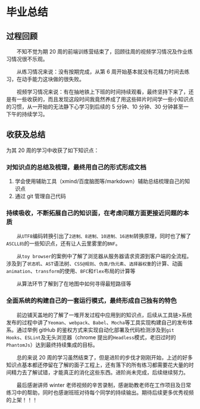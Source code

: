 # 毕业总结

## 过程回顾

&ensp;&ensp;&ensp;&ensp;不知不觉为期 20 周的前端训练营结束了，回顾往周的视频学习情况及作业练习情况很不乐观。

&ensp;&ensp;&ensp;&ensp;从练习情况来说：没有按期完成，从第 6 周开始基本就没有花精力时间去练习，在动手能力这块做的很失败。

&ensp;&ensp;&ensp;&ensp;视频学习情况来说：有在抽地铁上下班的时间持续观看，最终坚持下来了，还是有一些收获的，而且发现这段时间我竟然养成了用这些碎片时间学一些小知识点的习惯，从一开始的无法静下心学习到后续的 5 分钟、10 分钟、30 分钟甚至一下午的持续学习。

## 收获及总结

为其 20 周的学习中收获了如下知识点：

### 对知识点的总结及梳理，最终用自己的形式形成文档

1. 学会使用辅助工具（xmind/百度脑图等/markdown）辅助总结梳理自己的知识点
2. 通过 git 管理自己代码

### 持续吸收，不断拓展自己的知识面，在考虑问题方面更接近问题的本质

&ensp;&ensp;&ensp;&ensp;从`UTF8`编码转换引出了`2进制、8进制、10进制、16进制`转换原理，同时也了解了`ASCLL码`的一些知识点，还有让人云里雾里的`BNF`。

&ensp;&ensp;&ensp;&ensp;从`toy browser`的案例中了解了浏览器从服务器请求资源到客户端的全流程。涉及到了`状态机`、`AST`语法树、`CSS@规则`、`伪类/伪元素`、`选择器权重`的计算、动画`animation`、`transform`的使用、`BFC`和`flex`布局的计算等

&ensp;&ensp;&ensp;&ensp;从算法环节了解到了在地图中如何寻得最短路径等

### 全面系统的构建自己的一套运行模式，最终形成自己独有的特色

&ensp;&ensp;&ensp;&ensp;前边铺天盖地的了解了一堆开发过程中应用到的知识点，后续从工具链>系统发布的过程中讲了`Yeoman`、`webpack`、`Babel`、`Mocha`等工具实现构建自己的发布体系。通过举例 gitHub 的鉴权方式来实现自动化部署及代码检测涉及到`git Hooks`、`ESLint`及无头浏览器（chrome 提出的`Headless`模式，老旧过时的`PhantomJs`）达到最终持续集成的目标。

&ensp;&ensp;&ensp;&ensp;总的来说 20 周的学习虽然结束了，但是进阶的步伐才刚刚开始，上述的好多知识点基本都还停留在了解的面子工程上，还有落下的所有练习都需要花大量的时间精力去了解试错，才能真正的消化这些东西。进阶尚未完成，后续继续努力。

&ensp;&ensp;&ensp;&ensp;最后感谢讲师 winter 老师视频的辛苦录制，感谢助教老师在工作项目及日常练习中的帮助，同时也感谢班班对待每个同学的持续输出。期待后续更多优秀视频的上架！！！
